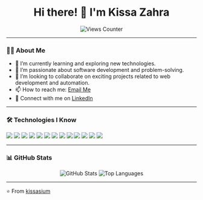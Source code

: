 <h1 align="center">Hi there! 👋 I'm Kissa Zahra</h1>

<p align="center">
  <img src="https://komarev.com/ghpvc/?username=kissasium&style=flat-square&color=blue" alt="Views Counter" />
</p>

---

### 👩‍💻 About Me
- 🌱 I’m currently learning and exploring new technologies.
- 🔭 I’m passionate about software development and problem-solving.
- 👯 I’m looking to collaborate on exciting projects related to web development and automation.
- 📫 How to reach me: [Email Me](mailto:kissasium@gmail.com)
- 💼 Connect with me on [LinkedIn](https://www.linkedin.com/in/kissa-zahra/)

---

### 🛠️ Technologies I Know
<p>
  <img src="https://img.shields.io/badge/Code-C++-blue" />
  <img src="https://img.shields.io/badge/Code-C%23-blueviolet" />
  <img src="https://img.shields.io/badge/Code-Python-green" />
  <img src="https://img.shields.io/badge/Code-JAVA-orange" />
  <img src="https://img.shields.io/badge/Database-MongoDB-brightgreen" />
  <img src="https://img.shields.io/badge/Framework-React%20Native-lightblue" />
  <img src="https://img.shields.io/badge/Stack-MERN-yellow" />
  <img src="https://img.shields.io/badge/Web-HTML%20%2F%20CSS-red" />
  <img src="https://img.shields.io/badge/Database-SQL-blue" />
  <img src="https://img.shields.io/badge/Tools-Git-red" />
  <img src="https://img.shields.io/badge/Tools-Jenkins-red" />
  <img src="https://img.shields.io/badge/Tools-Docker-lightblue" />
  <img src="https://img.shields.io/badge/Tools-Kubernetes-blue" />
</p>

---

### 📊 GitHub Stats
<p align="center">
  <img src="https://github-readme-stats.vercel.app/api?username=kissasium&show_icons=true&theme=radical" alt="GitHub Stats" />
  <img src="https://github-readme-stats.vercel.app/api/top-langs/?username=kissasium&layout=compact&theme=radical" alt="Top Languages" />
</p>

---

⭐️ From [kissasium](https://github.com/kissasium)
